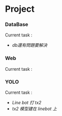 # Project

### DataBase

Current task : 

- *db還有問題要解決*

### Web

Current task : 

### YOLO

Current task : 

- *Line bot 打 tx2*
- *tx2 模型建在 linebot 上*